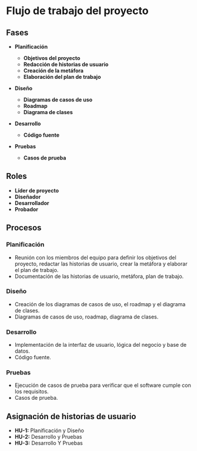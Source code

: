 # Flujo de trabajo del proyecto

## Fases

* **Planificación**
    * **Objetivos del proyecto**
    * **Redacción de historias de usuario**
    * **Creación de la metáfora**
    * **Elaboración del plan de trabajo**
* **Diseño**
    * **Diagramas de casos de uso**
    * **Roadmap**
    * **Diagrama de clases**
* **Desarrollo**
    * **Código fuente**
    
* **Pruebas**
    * **Casos de prueba**


## Roles

* **Líder de proyecto**
* **Diseñador**
* **Desarrollador**
* **Probador**

## Procesos

### Planificación

* Reunión con los miembros del equipo para definir los objetivos del proyecto, redactar las historias de usuario, crear la metáfora y elaborar el plan de trabajo.
* Documentación de las historias de usuario, metáfora, plan de trabajo.

### Diseño

* Creación de los diagramas de casos de uso, el roadmap y el diagrama de clases.
* Diagramas de casos de uso, roadmap, diagrama de clases.

### Desarrollo

* Implementación de la interfaz de usuario, lógica del negocio y base de datos.
* Código fuente.

### Pruebas

* Ejecución de casos de prueba para verificar que el software cumple con los requisitos.
* Casos de prueba.



## Asignación de historias de usuario

* **HU-1:** Planificación y Diseño 
* **HU-2:** Desarrollo y Pruebas
* **HU-3:** Desarrollo Y Pruebas 
